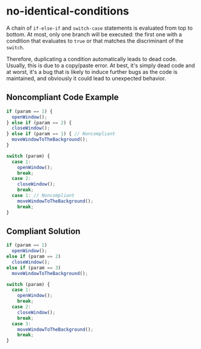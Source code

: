 # no-identical-conditions

A chain of `if-else-if` and `switch-case` statements is evaluated from top to bottom. At most, only
one branch will be executed: the first one with a condition that evaluates to `true` or that matches the discriminant of the `switch`.

Therefore, duplicating a condition automatically leads to dead code. Usually, this is due to a
copy/paste error. At best, it's simply dead code and at worst, it's a bug that is likely to induce
further bugs as the code is maintained, and obviously it could lead to unexpected behavior.

## Noncompliant Code Example

```javascript
if (param == 1) {
  openWindow();
} else if (param == 2) {
  closeWindow();
} else if (param == 1) { // Noncompliant
  moveWindowToTheBackground();
}

switch (param) {
  case 1:
    openWindow();
    break;
  case 2:
    closeWindow();
    break;
  case 1: // Noncompliant
    moveWindowToTheBackground();
    break;
}
```

## Compliant Solution

```javascript
if (param == 1)
  openWindow();
else if (param == 2)
  closeWindow();
else if (param == 3)
  moveWindowToTheBackground();

switch (param) {
  case 1:
    openWindow();
    break;
  case 2:
    closeWindow();
    break;
  case 3:
    moveWindowToTheBackground();
    break;
}
```
